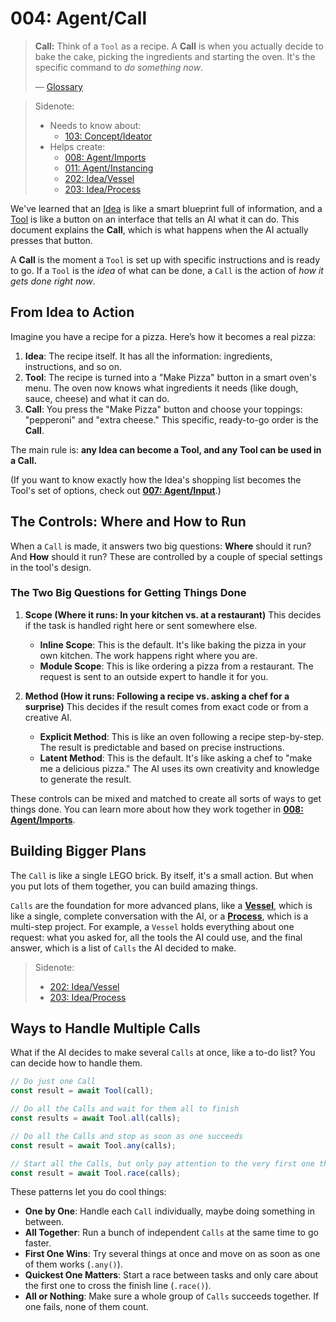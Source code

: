 # 004: Agent/Call

> **Call:** Think of a `Tool` as a recipe. A **Call** is when you actually decide to bake the cake, picking the ingredients and starting the oven. It's the specific command to *do something now*.
>
> — [Glossary](./000_glossary.md)

> Sidenote:
>
> - Needs to know about:
>   - [103: Concept/Ideator](./103_concept_ideator.md)
> - Helps create:
>   - [008: Agent/Imports](./008_agent_imports.md)
>   - [011: Agent/Instancing](./011_agent_instancing.md)
>   - [202: Idea/Vessel](./202_idea_vessel.md)
>   - [203: Idea/Process](./203_idea_process.md)

We've learned that an [Idea](./101_concept_idea.md) is like a smart blueprint full of information, and a [Tool](./002_agent_tool.md) is like a button on an interface that tells an AI what it can do. This document explains the **Call**, which is what happens when the AI actually presses that button.

A **Call** is the moment a `Tool` is set up with specific instructions and is ready to go. If a `Tool` is the *idea* of what can be done, a `Call` is the action of *how it gets done right now*.

## From Idea to Action

Imagine you have a recipe for a pizza. Here’s how it becomes a real pizza:

1.  **Idea**: The recipe itself. It has all the information: ingredients, instructions, and so on.
2.  **Tool**: The recipe is turned into a "Make Pizza" button in a smart oven's menu. The oven now knows what ingredients it needs (like dough, sauce, cheese) and what it can do.
3.  **Call**: You press the "Make Pizza" button and choose your toppings: "pepperoni" and "extra cheese." This specific, ready-to-go order is the **Call**.

The main rule is: **any Idea can become a Tool, and any Tool can be used in a Call.**

(If you want to know exactly how the Idea's shopping list becomes the Tool's set of options, check out **[007: Agent/Input](./007_agent_input.md)**.)

## The Controls: Where and How to Run

When a `Call` is made, it answers two big questions: **Where** should it run? And **How** should it run? These are controlled by a couple of special settings in the tool's design.

### The Two Big Questions for Getting Things Done

1.  **Scope (Where it runs: In your kitchen vs. at a restaurant)**
    This decides if the task is handled right here or sent somewhere else.
    - **Inline Scope**: This is the default. It's like baking the pizza in your own kitchen. The work happens right where you are.
    - **Module Scope**: This is like ordering a pizza from a restaurant. The request is sent to an outside expert to handle it for you.

2.  **Method (How it runs: Following a recipe vs. asking a chef for a surprise)**
    This decides if the result comes from exact code or from a creative AI.
    - **Explicit Method**: This is like an oven following a recipe step-by-step. The result is predictable and based on precise instructions.
    - **Latent Method**: This is the default. It's like asking a chef to "make me a delicious pizza." The AI uses its own creativity and knowledge to generate the result.

These controls can be mixed and matched to create all sorts of ways to get things done. You can learn more about how they work together in **[008: Agent/Imports](./008_agent_imports.md)**.

## Building Bigger Plans

The `Call` is like a single LEGO brick. By itself, it's a small action. But when you put lots of them together, you can build amazing things.

`Calls` are the foundation for more advanced plans, like a **[Vessel](./202_idea_vessel.md)**, which is like a single, complete conversation with the AI, or a **[Process](./203_idea_process.md)**, which is a multi-step project. For example, a `Vessel` holds everything about one request: what you asked for, all the tools the AI could use, and the final answer, which is a list of `Calls` the AI decided to make.

> Sidenote:
>
> - [202: Idea/Vessel](./202_idea_vessel.md)
> - [203: Idea/Process](./203_idea_process.md)

## Ways to Handle Multiple Calls

What if the AI decides to make several `Calls` at once, like a to-do list? You can decide how to handle them.

```typescript
// Do just one Call
const result = await Tool(call);

// Do all the Calls and wait for them all to finish
const results = await Tool.all(calls);

// Do all the Calls and stop as soon as one succeeds
const result = await Tool.any(calls);

// Start all the Calls, but only pay attention to the very first one that finishes (win or lose)
const result = await Tool.race(calls);
```

These patterns let you do cool things:

- **One by One**: Handle each `Call` individually, maybe doing something in between.
- **All Together**: Run a bunch of independent `Calls` at the same time to go faster.
- **First One Wins**: Try several things at once and move on as soon as one of them works (`.any()`).
- **Quickest One Matters**: Start a race between tasks and only care about the first one to cross the finish line (`.race()`).
- **All or Nothing**: Make sure a whole group of `Calls` succeeds together. If one fails, none of them count.